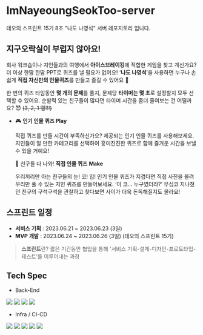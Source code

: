# ImNayeoungSeokToo-server
테오의 스프린트 15기 8조 "나도 나영석" 서버 레포지토리 입니다.

 
## 지구오락실이 부럽지 않아요! 
회사 워크숍이나 지인들과의 여행에서 **아이스브레이킹**에 적합한 게임을 찾고 계신가요?  더 이상 한땀 한땀 PPT로 퀴즈를 낼 필요가 없어요! ‘**나도 나영석**’을 사용하면 누구나 손쉽게 **직접 자신만의 인물퀴즈**를 만들고 즐길 수 있어요 🙂

한 번의 퀴즈 타임동안 **몇 개의 문제**를 풀지, 문제당 **타이머는 몇 초**로 설정할지 모두 선택할 수 있어요. 순발력 있는 친구들이 많다면 타이머 시간을 좀더 줄여보는 건 어떨까요? 😈  ~~(3, 2, 1 땡!!!)~~
        

        
* 🎮 **인기 인물 퀴즈 Play**
        
    직접 퀴즈를 만들 시간이 부족하신가요?  제공되는 인기 인물 퀴즈를 사용해보세요. 지인들이 알 만한 카테고리를 선택하여 흥미진진한 퀴즈로 함께 즐거운 시간을 보낼 수 있을 거예요! 
        
    💯 친구들 다 나와! **직접  인물 퀴즈** **Make** 
        
    우리끼리만 아는 친구들의 눈! 코! 입! 인기 인물 퀴즈가 지겹다면 직접 사진을 올려 우리만 풀 수 있는 지인 퀴즈를 만들어보세요. ‘이 코… 누구였더라?’ 무심코 지나쳤던 친구의 구석구석을 관찰하고 찾다보면 사이가 더욱 돈독해질지도 몰라요!
    
    

## 스프린트 일정

- **서비스 기획**  : 2023.06.21 ~ 2023.06.23 (3일)
- **MVP 개발** : 2023.06.24 ~ 2023.06.26 (3일)
(테오의 스프린트 15기)
> **스프린트**란? 짧은 기간동안 협업을 통해 '서비스 기획-설계-디자인-프로토타입-테스트’를 이루어내는 과정

## Tech Spec
- Back-End
<div style="margin-bottom: 10px">
    <img src="https://img.shields.io/badge/express-000000?style=for-the-badge&logo=express&logoColor=white">
    <img src="https://img.shields.io/badge/redis-DC382D?style=for-the-badge&logo=redis&logoColor=white">
    <img src="https://img.shields.io/badge/mongoose-880000?style=for-the-badge&logo=mongoose&logoColor=white">
    <img src="https://img.shields.io/badge/mongodb-47A248?style=for-the-badge&logo=mongodb&logoColor=white">
</div>

 - Infra / CI-CD
<div style="margin-bottom: 10px">
    <img src="https://img.shields.io/badge/githubactions-2088FF?style=for-the-badge&logo=githubactions&logoColor=white">
    <img src="https://img.shields.io/badge/aws ec2-FF9900?style=for-the-badge&logo=amazonec2&logoColor=white">
    <img src="https://img.shields.io/badge/aws s3-569A31?style=for-the-badge&logo=amazons3&logoColor=white">
    <img src="https://img.shields.io/badge/AWS CloudFront-0033FF?style=for-the-badge&logo=amazonaws&logoColor=white">
    <img src="https://img.shields.io/badge/AWS CodeDeploy-CA4245?style=for-the-badge&logo=amazonaws&logoColor=white">
</div>
